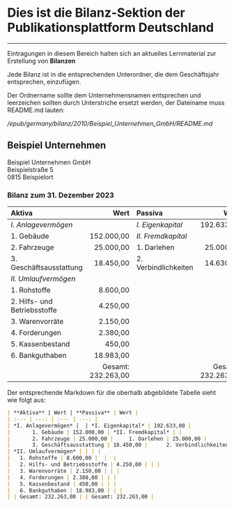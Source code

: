 # Dies ist die Bilanz-Sektion der Publikationsplattform Deutschland
---

Eintragungen in diesem Bereich halten sich an aktuelles Lernmaterial zur Erstellung von **Bilanzen**

Jede Bilanz ist in die entsprechenden Unterordner, die dem Geschäftsjahr entsprechen, einzufügen.

Der Ordnername sollte dem Unternehmensnamen entsprechen und leerzeichen sollten durch Unterstriche ersetzt werden, der Dateiname muss README.md lauten:

*/epub/germany/bilanz/2010/Beispiel_Unternehmen_GmbH/README.md*

## Beispiel Unternehmen
Beispiel Unternehmen GmbH  
Beispielstraße 5  
0815 Beispielort  

### Bilanz zum 31. Dezember 2023
| **Aktiva** | Wert | **Passiva** | Wert |
| :--- | ---: | :--- | ---: |
| *I. Anlagevermögen* | | *I. Eigenkapital* | 192.633,00 |
|       1. Gebäude | 152.000,00 | *II. Fremdkapital* | |
|       2. Fahrzeuge | 25.000,00 |     1. Darlehen | 25.000,00 |
|       3. Geschäftsausstattung | 18.450,00 |      2. Verbindlichkeiten | 14.630,00 |
| *II. Umlaufvermögen* | | | |
|   1. Rohstoffe | 8.600,00 | | |
|   2. Hilfs- und Betriebsstoffe | 4.250,00 | | |
|   3. Warenvorräte | 2.150,00 | | |
|   4. Forderungen | 2.380,00 | | |
|   5. Kassenbestand | 450,00 | | |
|   6. Bankguthaben | 18.983,00 | | |
| | Gesamt: 232.263,00 | | Gesamt: 232.263,00 |

Der entsprechende Markdown für die oberhalb abgebildete Tabelle sieht wie folgt aus:  
```markdown
| **Aktiva** | Wert | **Passiva** | Wert |
| :--- | ---: | :--- | ---: |
| *I. Anlagevermögen* |  | *I. Eigenkapital* | 192.633,00 |
|       1. Gebäude | 152.000,00 | *II. Fremdkapital* | |
|       2. Fahrzeuge | 25.000,00 |     1. Darlehen | 25.000,00 |
|       3. Geschäftsausstattung | 18.450,00 |      2. Verbindlichkeiten | 14.630,00 |
| *II. Umlaufvermögen* | | | |
|   1. Rohstoffe | 8.600,00 |  |  |
|   2. Hilfs- und Betriebsstoffe | 4.250,00 | | |
|   3. Warenvorräte | 2.150,00 | | |
|   4. Forderungen | 2.380,00 | | |
|   5. Kassenbestand | 450,00 | | |
|   6. Bankguthaben | 18.983,00 | | |
| | Gesamt: 232.263,00 | | Gesamt: 232.263,00 |
```